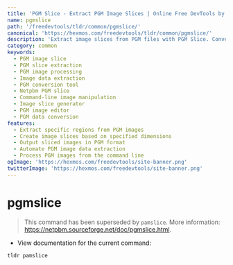 ```yaml
---
title: 'PGM Slice - Extract PGM Image Slices | Online Free DevTools by Hexmos'
name: pgmslice
path: '/freedevtools/tldr/common/pgmslice/'
canonical: 'https://hexmos.com/freedevtools/tldr/common/pgmslice/'
description: 'Extract image slices from PGM files with PGM Slice. Convert and manipulate image data with this command-line tool. Free online tool, no registration required.'
category: common
keywords:
  - PGM image slice
  - PGM slice extraction
  - PGM image processing
  - Image data extraction
  - PGM conversion tool
  - Netpbm PGM slice
  - Command-line image manipulation
  - Image slice generator
  - PGM image editor
  - PGM data conversion
features:
  - Extract specific regions from PGM images
  - Create image slices based on specified dimensions
  - Output sliced images in PGM format
  - Automate PGM image data extraction
  - Process PGM images from the command line
ogImage: 'https://hexmos.com/freedevtools/site-banner.png'
twitterImage: 'https://hexmos.com/freedevtools/site-banner.png'
---
```


# pgmslice

> This command has been superseded by `pamslice`.
> More information: <https://netpbm.sourceforge.net/doc/pgmslice.html>.

- View documentation for the current command:

`tldr pamslice`
